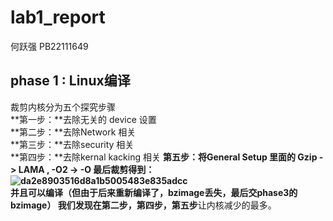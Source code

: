 # lab1_report  
何跃强 PB22111649  
## phase 1 : Linux编译  
裁剪内核分为五个探究步骤  
**第一步：**去除无关的 device 设置  
**第二步：**去除Network 相关  
**第三步：**去除security 相关  
**第四步：**去除kernal kacking 相关
**第五步：**将General Setup 里面的 Gzip -> LAMA , -O2 -> -O
最后裁剪得到：  
![da2e8903516d8a1b5005483e835adcc](https://github.com/YueqiangHe/osh-2024-labs/assets/144820167/7f3aa356-7a8f-41e9-9636-768080b14503)  
并且可以编译（但由于后来重新编译了，bzimage丢失，最后交phase3的bzimage） 
我们发现在**第二步，第四步，第五步**让内核减少的最多。  

